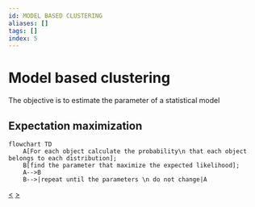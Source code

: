 ```yaml
---
id: MODEL BASED CLUSTERING
aliases: []
tags: []
index: 5
---
```


# Model based clustering

The objective is to estimate the parameter of a statistical model

## Expectation maximization

```mermaid
flowchart TD
	A[For each object calculate the probability\n that each object belongs to each distribution];
	B[find the parameter that maximize the expected likelihood];
	A-->B
	B-->|repeat until the parameters \n do not change|A

```
[<](pages/computer_vision/object_detection/instance_level_object_detection.md) [>](pages/computer_vision/object_detection/shape_based_matching.md)
